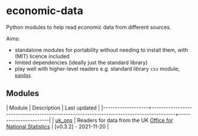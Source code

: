 # economic-data

Python modules to help read economic data from different sources.

Aims:

* standalone modules for portability without needing to install them, with
  (MIT) licence included
* limited dependencies (ideally just the standard library)
* play well with higher-level readers e.g. standard library `csv`
  module; [`pandas`](http://pandas.pydata.org/)


## Modules

| Module            | Description                                                                            | Last updated          |
|-------------------+----------------------------------------------------------------------------------------+-----------------------|
| [uk_ons](uk_ons/) | Readers for data from the UK [Office for National Statistics](https://www.ons.gov.uk/) | [v0.3.2] - 2021-11-20 |
